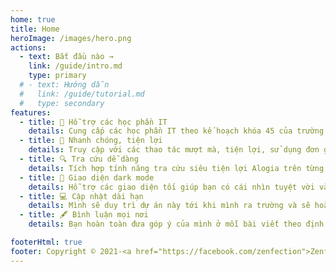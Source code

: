 ```yaml
---
home: true
title: Home
heroImage: /images/hero.png
actions:
  - text: Bắt đầu nào →
    link: /guide/intro.md
    type: primary
  # - text: Hướng dẫn
  #   link: /guide/tutorial.md
  #   type: secondary
features:
  - title: 🎁 Hỗ trợ các học phần IT
    details: Cung cấp các học phần IT theo kế hoạch khóa 45 của trường đại học Cần Thơ
  - title: 🚀 Nhanh chóng, tiện lợi
    details: Truy cập với các thao tác mượt mà, tiện lợi, sử dụng đơn giản thích hợp cho mọi người mới sử dụng
  - title: 🔍 Tra cứu dễ dàng
    details: Tích hợp tính năng tra cứu siêu tiện lợi Alogia trên từng học phần và nhiều tính năng search
  - title: 🌙 Giao diện dark mode
    details: Hỗ trợ các giao diện tối giúp bạn có cái nhìn tuyệt vời và dịu mắt hơn khi đọc tài liệu
  - title: 💻 Cập nhật dài hạn
    details: Mình sẽ duy trì dự án này tới khi mình ra trường và sẽ hoàn thành nó sớm nhất có thể
  - title: 🖋 Bình luận mọi nơi
    details: Bạn hoàn toàn đưa góp ý của mình ở mỗi bài viết theo định dạng Markdown để xây dựng nội dung tốt hơn

footerHtml: true
footer: Copyright © 2021-<a href="https://facebook.com/zenfection">Zenfection</a>
---
```



 